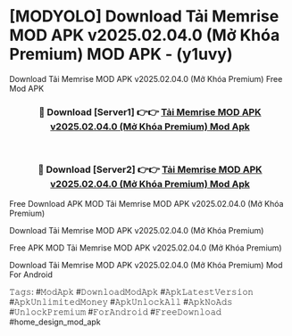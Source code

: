 # [MODYOLO] Download Tải Memrise MOD APK v2025.02.04.0 (Mở Khóa Premium) MOD APK - (y1uvy)
Download Tải Memrise MOD APK v2025.02.04.0 (Mở Khóa Premium) Free Mod APK

<div align="center">
<h3>🔴 Download [Server1] 👉👉 <a href="https://apk-comot.site?title=Tải_Memrise_MOD_APK_v2025.02.04.0_(Mở_Khóa_Premium)">Tải Memrise MOD APK v2025.02.04.0 (Mở Khóa Premium) Mod Apk</a></h3><br>

<h3>🔴 Download [Server2] 👉👉 <a href="https://apk-comot.site?title=Tải_Memrise_MOD_APK_v2025.02.04.0_(Mở_Khóa_Premium)">Tải Memrise MOD APK v2025.02.04.0 (Mở Khóa Premium) Mod Apk</a></h3>
</div>


Free Download APK MOD Tải Memrise MOD APK v2025.02.04.0 (Mở Khóa Premium)

Download Tải Memrise MOD APK v2025.02.04.0 (Mở Khóa Premium) 

Free APK MOD Tải Memrise MOD APK v2025.02.04.0 (Mở Khóa Premium) 

Download Tải Memrise MOD APK v2025.02.04.0 (Mở Khóa Premium) Mod For Android

𝚃𝚊𝚐𝚜: #𝙼𝚘𝚍𝙰𝚙𝚔 #𝙳𝚘𝚠𝚗𝚕𝚘𝚊𝚍𝙼𝚘𝚍𝙰𝚙𝚔 #𝙰𝚙𝚔𝙻𝚊𝚝𝚎𝚜𝚝𝚅𝚎𝚛𝚜𝚒𝚘𝚗 #𝙰𝚙𝚔𝚄𝚗𝚕𝚒𝚖𝚒𝚝𝚎𝚍𝙼𝚘𝚗𝚎𝚢 #𝙰𝚙𝚔𝚄𝚗𝚕𝚘𝚌𝚔𝙰𝚕𝚕 #𝙰𝚙𝚔𝙽𝚘𝙰𝚍𝚜 #𝚄𝚗𝚕𝚘𝚌𝚔𝙿𝚛𝚎𝚖𝚒𝚞𝚖 #𝙵𝚘𝚛𝙰𝚗𝚍𝚛𝚘𝚒𝚍 #𝙵𝚛𝚎𝚎𝙳𝚘𝚠𝚗𝚕𝚘𝚊𝚍 #home_design_mod_apk